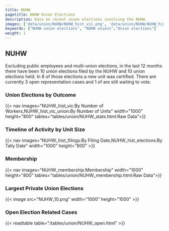 ```yaml
---
title: NUHW
pagetitle: NUHW Union Elections
description: Data on recent union elections involving the NUHW.
images: ['data/union/NUHW/NUHW_hist_vic.png', 'data/union/NUHW/NUHW_hist_size.png', 'data/union/NUHW/NUHW_10.png']
keywords: ["NUHW union elections", "NUHW unions","Union elections"]
weight: 1
---
```

##  NUHW

Excluding public employees and multi-union elections, in the last 12 months there have been 10 union elections filed by the NUHW and 10 union elections held. In 8 of those elections a new unit was certified. There are currently 3 open representation cases and 1 of are still waiting to vote.

### Union Elections by Outcome
{{< nav images="NUHW_hist_vic:By Number of Workers,NUHW_hist_vic_union:By Number of Units" width="1000" height="800" tables="tables/union/NUHW_stats.html:Raw Data">}}

### Timeline of Activity by Unit Size
{{< nav images="NUHW_hist_filings:By Filing Date,NUHW_hist_elections:By Tally Date" width="1000" height="800" >}}

### Membership
{{< nav images="NUHW_membership:Membership" width="1000" height="800" tables="tables/union/NUHW_membership.html:Raw Data">}}

### Largest Private Union Elections
{{< image src="NUHW_10.png" width="1000" height="1000"  >}}

### Open Election Related Cases
{{< readtable table="/tables/union/NUHW_open.html" >}}

